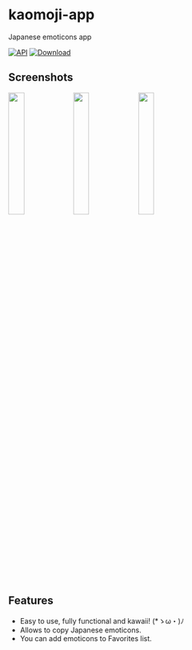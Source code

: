 # kaomoji-app
Japanese emoticons app

[![API](https://img.shields.io/badge/API-15%2B-brightgreen.svg?style=flat)](https://android-arsenal.com/api?level=15)
[![Download](https://img.shields.io/badge/Download-v.1.0.3-blue.svg)](https://github.com/msnthrpc-drnkn-lnr/kaomoji-app/releases/latest)

## Screenshots
<img src="https://github.com/msnthrpc-drnkn-lnr/kaomoji-app/blob/master/screenshots/0.jpg?raw=true" width="25%" /> <img src="https://github.com/msnthrpc-drnkn-lnr/kaomoji-app/blob/master/screenshots/3.jpg?raw=true" width="25%" /> <img src="https://github.com/msnthrpc-drnkn-lnr/kaomoji-app/blob/master/screenshots/2.jpg?raw=true" width="25%" />

## Features
* Easy to use, fully functional and kawaii! (*ゝω・)ﾉ
* Allows to copy Japanese emoticons.
* You can add emoticons to Favorites list.
